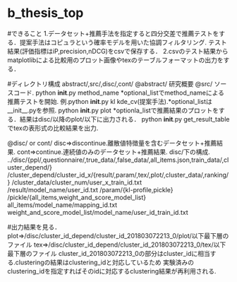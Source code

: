 # b_thesis_top
#できること
1.データセット+推薦手法を指定すると四分交差で推薦テストをする．提案手法はコピュラという確率モデルを用いた協調フィルタリング.
テスト結果(評価指標はiP,precision,nDCG)をcsvで保存する．
2.csvのテスト結果からmatplotlibによる比較用のプロット画像やtexのテーブルフォーマットの出力をする．

#ディレクトリ構成
abstract/,src/,disc/,cont/
@abstract/
研究概要
@src/
ソースコード.
python __init__.py method_name *optional_listでmethod_nameによる推薦テストを開始.
  例.python __init__.py kl kde_cv(提案手法).*optional_listは__init__.pyを参照.
    python __init__.py plot *optionla_listで推薦結果のプロットをする．結果はdisc/以降のplot/以下に出力される．
    python __init__.py get_result_tableでtexの表形式の比較結果を出力.

@disc/ or cont/
disc=>discontinue.離散値特徴量を含むデータセット+推薦結果.
cont=>continue.連続値のみのデータセット+推薦結果.
disc/下の構成.
../disc/{ppl/,questionnaire/,true_data/,false_data/,all_items.json,train_data/,cluster_depend/}
/cluster_depend/cluster_id_x/{result/,param/,tex/,plot/,cluster_data/,ranking/}
/cluster_data/cluster_num/user_x_train_id.txt
/result/model_name/user_id.txt
/param/{kl-profile,pickle}
/pickle/{all_items,weight_and_score_model_list}
all_items/model_name/mapping_id.txt
weight_and_score_model_list/model_name/user_id_train_id.txt

#出力結果を見る．
plot=>/disc/cluster_id_depend/cluster_id_201803072213_0/plot/以下最下層のファイル
tex=>/disc/cluster_id_depend/cluster_id_201803072213_0/tex/以下最下層のファイル
cluster_id_201803072213_0の部分はcluster_idに相当する.clusteringの結果はclustering_idと対応しているため
実験済みのclustering_idを指定すればそのidに対応するclustering結果が再利用される.




